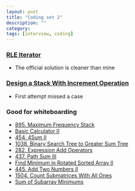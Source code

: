 ```yaml
---
layout: post
title: "Coding set 2" 
description: ""
category: 
tags: [interview, coding]
---
```


### [RLE Iterator](https://leetcode.com/submissions/detail/405486584/)
* The official solution is cleaner than mine

### [Design a Stack With Increment Operation](https://leetcode.com/submissions/detail/405995103/)
* First attempt missed a case

### Good for whiteboarding
* [895. Maximum Frequency Stack](https://leetcode.com/submissions/detail/341963448/)
* [Basic Calculator II](https://leetcode.com/submissions/detail/369416309/)
* [454. 4Sum II](https://leetcode.com/submissions/detail/370742068/)
* [1038. Binary Search Tree to Greater Sum Tree](https://leetcode.com/problems/binary-search-tree-to-greater-sum-tree/)
* [282. Expression Add Operators](https://leetcode.com/problems/expression-add-operators/)
* [437. Path Sum III](https://leetcode.com/problems/path-sum-iii/)
* [Find Minimum in Rotated Sorted Array II](https://leetcode.com/submissions/detail/420318106/)
* [445. Add Two Numbers II](https://leetcode.com/problems/add-two-numbers-ii/)
* [1504. Count Submatrices With All Ones](https://leetcode.com/problems/count-submatrices-with-all-ones/)
* [Sum of Subarray Minimums](https://leetcode.com/submissions/detail/457342821/)

